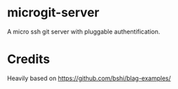microgit-server
===============

A micro ssh git server with pluggable authentification.

Credits
=======
Heavily based on https://github.com/bshi/blag-examples/